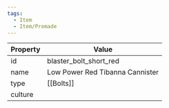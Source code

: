 ```yaml
---
tags:
  - Item
  - Item/Premade
---
```


| Property | Value                           |
| -------- | ------------------------------- |
| id       | blaster_bolt_short_red          |
| name     | Low Power Red Tibanna Cannister |
| type     | [[Bolts]]                       |
| culture  |                                 |


